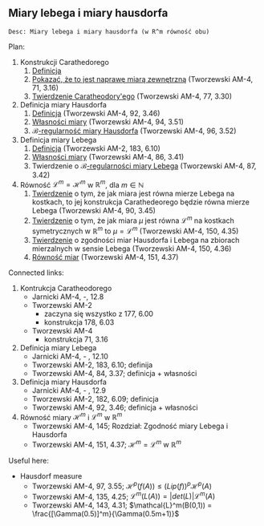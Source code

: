 ## Miary lebega i miary hausdorfa 
`Desc: Miary lebega i miary hausdorfa (w R^m równość obu)`


Plan:
 1. Konstrukcji Carathedorego
	 1. [Definicja](part1/caratheodry_construction/definition) 
	 2. [Pokazać, że to jest naprawę miarą zewnętrzną](part1/caratheodry_construction/is_exterior_measure.proof) (Tworzewski AM-4, 71, 3.16)
	 3. [Twierdzenie Caratheodory'ego](part1/caratheodry_construction/theoreme) (Tworzewski AM-4, 77, 3.30)
 2. Definicja miary Hausdorfa
	 1. [Definicja](part1/hausdorf_measure/definition) (Tworzewski AM-4, 92, 3.46)
	 2. [Własności miary](part1/hausdorf_measure/properties) (Tworzewski AM-4, 94, 3.51)
	 3. $\mathcal{B}$[-regularność miary Hausdorfa](part1/hausdorf_measure/borel_regularity) (Tworzewski AM-4, 96, 3.52)
 3. Definicja miary Lebega
	 1. [Definicja](part1/lebesgue_measure/definition) (Tworzewski AM-2, 183, 6.10)
	 2. [Własności miary](part1/lebesgue_measure/properties) (Tworzewski AM-4, 86, 3.41)
	 3. Twierdzenie o $\mathcal{B}$[-regularności miary Lebega](part1/lebesgue_measure/borel_regularity) (Tworzewski AM-4, 87, 3.42) 
 4. Równość $\mathcal{L}^m = \mathcal{H}^m$ w $\mathbb{R}^m$, dla $m \in \mathbb{N}$   
	1. [Twierdzenie](part1/lebesgue&hausdorf_equality/equality_on_cubes_throws_measures_equality) o tym, że jak miara jest równa mierze Lebega na kostkach, to jej konstrukcja Carathedeorego będzie równa mierze Lebega (Tworzewski AM-4, 90, 3.45)
	2. [Twierdzenie](equality_on_lebesgue_measurable_symetric_sets) o tym, że jak miara $\mu$ jest równa $\mathcal{L}^m$ na kostkach symetrycznych w $\mathbb{R}^m$ to $\mu = \mathcal{L}^m$ (Tworzewski AM-4, 150, 4.35)
	3. [Twierdzenie](part1/lebesgue&hausdorf_equality/equality_on_lebesgue_measurable_sets) o zgodności miar Hausdorfa i Lebega na zbiorach mierzalnych w sensie Lebega (Tworzewski AM-4, 150, 4.36)
	4. [Równość miar](part1/lebesgue&hausdorf_equality/equality) (Tworzewski AM-4, 151, 4.37)


Connected links:
 1. Kontrukcja Caratheodorego
	 - Jarnicki AM-4, -, 12.8
	 - Tworzewski AM-2
		 - zaczyna się wszystko z 177, 6.00
		 - konstrukcja 178, 6.03
	 - Tworzewski AM-4
		 - konstrukcja 71, 3.16
 2. Definicja miary Lebega
	 - Jarnicki AM-4, - , 12.10
	 - Tworzewski AM-2, 183, 6.10; definija
	 - Tworzewski AM-4, 84, 3.37; definicja + własności
 3. Definicja miary Hausdorfa
	 - Jarnicki AM-4, - , 12.9
	 - Tworzewski AM-2, 182, 6.09; definicja
	 - Tworzewski AM-4, 92, 3.46; definicja + własności
 4. Równość miary $\mathcal{H}^m$ i $\mathcal{L}^m$ w $\mathbb{R}^m$ 
	 - Tworzewski AM-4, 145; Rozdział: Zgodność miary Lebega i Hausdorfa
	 - Tworzewski AM-4, 151, 4.37; $\mathcal{H}^m = \mathcal{L}^m$ w $\mathbb{R}^m$ 

Useful here:
 - Hausdorf measure
	 - Tworzewski AM-4, 97, 3.55; $\mathcal{H}^p(f(A)) \leq (Lip(f))^p \mathcal{H}^p(A)$
	 - Tworzewski AM-4, 135, 4.25; $\mathcal{L}^m(L(A)) = |det(L)|\mathcal{L}^m(A)$
	 - Tworzewski AM-4, 143, 4.31; $\mathcal{L}^m(B(0,1)) = \frac{[\Gamma(0.5)]^m}{\Gamma(0.5m+1)}$

